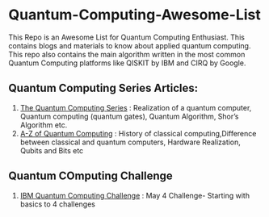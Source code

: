 # Quantum-Computing-Awesome-List
This Repo is an Awesome List for Quantum Computing Enthusiast. This contains blogs and materials to know about applied quantum computing. This repo also contains the main algorithm written in the most common Quantum Computing platforms like QISKIT by IBM and CIRQ by Google.



## Quantum Computing Series Articles:
1) [The Quantum Computing Series](https://medium.com/@jonathan_hui/qc-quantum-computing-series-10ddd7977abd) : Realization of a quantum computer, Quantum computing (quantum gates), Quantum Algorithm, Shor’s Algorithm etc.
2) [A-Z of Quantum Computing](https://medium.com/faun/a-z-of-quantum-computing-8004b71384dd) : History of classical computing,Difference between classical and quantum computers, Hardware Realization, Qubits and Bits etc



## Quantum COmputing Challenge 
1) [IBM Quantum Computing Challenge](https://quantum-computing.ibm.com/jupyter/user/may4-challenge/ex01/Challenge1_BasicQuantumCircuits.ipynb) : May 4 Challenge- Starting with basics to 4 challenges
